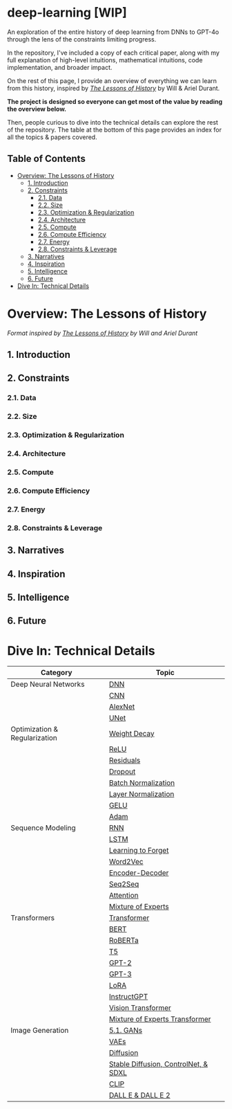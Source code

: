 # deep-learning [WIP]

An exploration of the entire history of deep learning from DNNs to GPT-4o through the lens of the constraints limiting progress.

In the repository, I've included a copy of each critical paper, along with my full explanation of high-level intuitions, mathematical intuitions, code implementation, and broader impact.

On the rest of this page, I provide an overview of everything we can learn from this history, inspired by [_The Lessons of History_](https://www.amazon.com/Lessons-History-Will-Durant/dp/143914995X) by Will & Ariel Durant.

**The project is designed so everyone can get most of the value by reading the overview below.**

Then, people curious to dive into the technical details can explore the rest of the repository. The table at the bottom of this page provides an index for all the topics & papers covered.

## Table of Contents

- [Overview: The Lessons of History](#overview-the-lessons-of-history)
  - [1. Introduction](#1-introduction)
  - [2. Constraints](#2-constraints)
    - [2.1. Data](#21-data)
    - [2.2. Size](#22-size)
    - [2.3. Optimization & Regularization](#23-optimization--regularization)
    - [2.4. Architecture](#24-architecture)
    - [2.5. Compute](#25-compute)
    - [2.6. Compute Efficiency](#26-compute-efficiency)
    - [2.7. Energy](#27-energy)
    - [2.8. Constraints & Leverage](#28-constraints--leverage)
  - [3. Narratives](#3-narratives)
  - [4. Inspiration](#4-inspiration)
  - [5. Intelligence](#5-intelligence)
  - [6. Future](#6-future)
- [Dive In: Technical Details](#part-2-the-arrow-of-progress)

# Overview: The Lessons of History

_Format inspired by [The Lessons of History](https://www.amazon.com/Lessons-History-Will-Durant/dp/143914995X) by Will and Ariel Durant_

## 1. Introduction

## 2. Constraints

### 2.1. Data

### 2.2. Size

### 2.3. Optimization & Regularization

### 2.4. Architecture

### 2.5. Compute

### 2.6. Compute Efficiency

### 2.7. Energy

### 2.8. Constraints & Leverage

## 3. Narratives

## 4. Inspiration

## 5. Intelligence

## 6. Future

# Dive In: Technical Details

| Category                      | Topic                                                                             |
| ----------------------------- | --------------------------------------------------------------------------------- |
| Deep Neural Networks          | [DNN](/01-deep-neural-networks/01-dnn/)                                           |
|                               | [CNN](/01-deep-neural-networks/02-cnn/)                                           |
|                               | [AlexNet](/01-deep-neural-networks/03-alex-net/)                                  |
|                               | [UNet](/01-deep-neural-networks/04-u-net/)                                        |
| Optimization & Regularization | [Weight Decay](/02-optimization-and-regularization/01-weight-decay/)              |
|                               | [ReLU](/02-optimization-and-regularization/02-relu/)                              |
|                               | [Residuals](/02-optimization-and-regularization/03-residuals/)                    |
|                               | [Dropout](/02-optimization-and-regularization/04-dropout/)                        |
|                               | [Batch Normalization](/02-optimization-and-regularization/05-batch-norm/)         |
|                               | [Layer Normalization](/02-optimization-and-regularization/06-layer-norm/)         |
|                               | [GELU](/02-optimization-and-regularization/07-gelu/)                              |
|                               | [Adam](/02-optimization-and-regularization/08-adam/)                              |
| Sequence Modeling             | [RNN](/03-sequence-modeling/01-rnn/)                                              |
|                               | [LSTM](/03-sequence-modeling/02-lstm/)                                            |
|                               | [Learning to Forget](/03-sequence-modeling/03-learning-to-forget/)                |
|                               | [Word2Vec](/03-sequence-modeling/04-word2vec/)                                    |
|                               | [Encoder-Decoder](/03-sequence-modeling/05-encoder-decoder/)                      |
|                               | [Seq2Seq](/03-sequence-modeling/06-seq2seq/)                                      |
|                               | [Attention](/03-sequence-modeling/07-attention/)                                  |
|                               | [Mixture of Experts](/03-sequence-modeling/08-mixture-of-experts/)                |
| Transformers                  | [Transformer](/04-transformers/01-transformer/)                                   |
|                               | [BERT](/04-transformers/02-bert/)                                                 |
|                               | [RoBERTa](/04-transformers/03-roberta/)                                           |
|                               | [T5](/04-transformers/04-t5/)                                                     |
|                               | [GPT-2](/04-transformers/05-gpt-2/)                                               |
|                               | [GPT-3](/04-transformers/06-gpt-3/)                                               |
|                               | [LoRA](/04-transformers/07-lora/)                                                 |
|                               | [InstructGPT](/04-transformers/08-instruct-gpt/)                                  |
|                               | [Vision Transformer](/04-transformers/09-vision-transformer/)                     |
|                               | [Mixture of Experts Transformer](/04-transformers/10-moe-transformer/)            |
| Image Generation              | [5.1. GANs](/05-image-generation/01-gan/)                                         |
|                               | [VAEs](/05-image-generation/02-vae/)                                              |
|                               | [Diffusion](/05-image-generation/03-diffusion/)                                   |
|                               | [Stable Diffusion, ControlNet, & SDXL](/05-image-generation/04-stable-diffusion/) |
|                               | [CLIP](/05-image-generation/05-clip/)                                             |
|                               | [DALL E & DALL E 2](/05-image-generation/06-dall-e/)                              |
